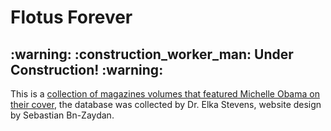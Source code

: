 # Flotus Forever
<h2>
:warning: :construction_worker_man: Under Construction! :warning:
</h2>

This is a [collection of magazines volumes that featured Michelle Obama on their cover](https://sebastian-bn-zaydan.github.io/flotus-forever/), the database was collected by Dr. Elka Stevens, website design by Sebastian Bn-Zaydan.
